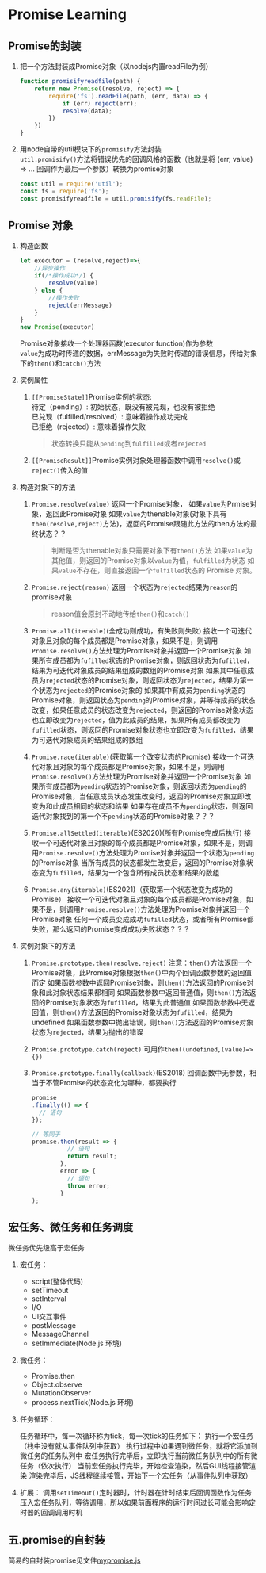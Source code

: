 # Promise Learning

## Promise的封装

1. 把一个方法封装成Promise对象（以nodejs内置readFile为例）

    ```js
    function promisifyreadfile(path) {
        return new Promise((resolve, reject) => {
            require('fs').readFile(path, (err, data) => {
                if (err) reject(err);
                resolve(data);
            })
        })
    }
    ```

2. 用node自带的util模块下的`promisify`方法封装  
    `util.promisify()`方法将错误优先的回调风格的函数（也就是将 (err, value) => ... 回调作为最后一个参数）转换为promise对象
    
    ```js
    const util = require('util');
    const fs = require('fs');
    const promisifyreadfile = util.promisify(fs.readFile);
    ```

## Promise 对象

1. 构造函数
    ```js
    let executor = (resolve,reject)=>{
        //异步操作
        if(/*操作成功*/) {
            resolve(value)
        } else {
            //操作失败
            reject(errMessage)
        }
    }
    new Promise(executor)
    ```
    Promise对象接收一个处理器函数(executor function)作为参数  
    `value`为成功时传递的数据，errMessage为失败时传递的错误信息，传给对象下的`then()`和`catch()`方法

2. 实例属性

    1. `[[PromiseState]]`Promise实例的状态:  
        待定（pending）: 初始状态，既没有被兑现，也没有被拒绝  
        已兑现（fulfilled/resolved）: 意味着操作成功完成  
        已拒绝（rejected）: 意味着操作失败  
        >状态转换只能从`pending`到`fulfilled`或者`rejected`

    2. `[[PromiseResult]]`Promise实例对象处理器函数中调用`resolve()`或`reject()`传入的值

3. 构造对象下的方法

    1. `Promise.resolve(value)`
        返回一个Promise对象，
        如果`value`为Prmise对象，返回此Promise对象
        如果`value`为thenable对象(对象下具有`then(resolve,reject)`方法)，返回的Promise跟随此方法的then方法的最终状态？？
        >判断是否为thenable对象只需要对象下有`then()`方法
        如果`value`为其他值，则返回的Promise对象以`value`为值，`fulfilled`为状态
        如果`value`不存在，则直接返回一个`fulfilled`状态的 Promise 对象。


    2. `Promise.reject(reason)`
        返回一个状态为`rejected`结果为`reason`的promise对象  
        >reason值会原封不动地传给`then()`和`catch()`

    3. `Promise.all(iterable)`(全成功则成功，有失败则失败)
        接收一个可迭代对象且对象的每个成员都是Promise对象，如果不是，则调用`Promise.resolve()`方法处理为Promise对象并返回一个Promise对象
        如果所有成员都为`fufilled`状态的Promise对象，则返回状态为`fufilled`，结果为可迭代对象成员的结果组成的数组的Promise对象
        如果其中任意成员为`rejected`状态的Promise对象，则返回状态为`rejected`，结果为第一个状态为`rejected`的Promise对象的
        如果其中有成员为`pending`状态的Promise对象，则返回状态为`pending`的Promise对象，并等待成员的状态改变，如果任意成员的状态改变为`rejected`，则返回的Promise对象状态也立即改变为`rejected`，值为此成员的结果，如果所有成员都改变为`fufilled`状态，则返回的Promise对象状态也立即改变为`fufilled`，结果为可迭代对象成员的结果组成的数组

    4. `Promise.race(iterable)`(获取第一个改变状态的Promise)
        接收一个可迭代对象且对象的每个成员都是Promise对象，如果不是，则调用`Promise.resolve()`方法处理为Promise对象并返回一个Promise对象
        如果所有成员都为`pending`状态的Promise对象，则返回状态为`pending`的Promise对象，当任意成员状态发生改变时，返回的Promise对象立即改变为和此成员相同的状态和结果
        如果存在成员不为`pending`状态，则返回迭代对象找到的第一个不`pending`状态的Promise对象？？？





    5. `Promise.allSettled(iterable)`(ES2020)(所有Promise完成后执行)
        接收一个可迭代对象且对象的每个成员都是Promise对象，如果不是，则调用`Promise.resolve()`方法处理为Promise对象并返回一个状态为`pending`的Promise对象
        当所有成员的状态都发生改变后，返回的Promise对象状态变为`fufilled`，结果为一个包含所有成员状态和结果的数组


    6. `Promise.any(iterable)`(ES2021)（获取第一个状态改变为成功的Promise）
        接收一个可迭代对象且对象的每个成员都是Promise对象，如果不是，则调用`Promise.resolve()`方法处理为Promise对象并返回一个Promise对象
        任何一个成员变成成功`fufilled`状态，或者所有Promise都失败，那么返回的Promise变成成功失败状态？？？








4. 实例对象下的方法
    1. `Promise.prototype.then(resolve,reject)`
        注意：`then()`方法返回一个Promise对象，此Promise对象根据`then()`中两个回调函数参数的返回值而定
        如果函数参数中返回Promise对象，则`then()`方法返回的Promise对象和此对象状态结果都相同
        如果函数参数中返回普通值，则`then()`方法返回的Promise对象状态为`fufilled`，结果为此普通值
        如果函数参数中无返回值，则`then()`方法返回的Promise对象状态为`fufilled`，结果为undefined
        如果函数参数中抛出错误，则`then()`方法返回的Promise对象状态为`rejected`，结果为抛出的错误
        

    2. `Promise.prototype.catch(reject)`
        可用作`then((undefined,(value)=>{})`

    3. `Promise.prototype.finally(callback)`(ES2018)
        回调函数中无参数，相当于不管Promise的状态变化为哪种，都要执行
        ```js
        promise
        .finally(() => {
          // 语句
        });

        // 等同于
        promise.then(result => {
                  // 语句
                  return result;
                },
                error => {
                  // 语句
                  throw error;
                }
        );
        ```










## 宏任务、微任务和任务调度

微任务优先级高于宏任务

1. 宏任务：
    - script(整体代码)
    - setTimeout
    - setInterval
    - I/O
    - UI交互事件
    - postMessage
    - MessageChannel
    - setImmediate(Node.js 环境)

2. 微任务：
    - Promise.then
    - Object.observe
    - MutationObserver
    - process.nextTick(Node.js 环境)

3. 任务循环：

    任务循环中，每一次循环称为tick，每一次tick的任务如下：
    执行一个宏任务（栈中没有就从事件队列中获取）
    执行过程中如果遇到微任务，就将它添加到微任务的任务队列中
    宏任务执行完毕后，立即执行当前微任务队列中的所有微任务（依次执行）
    当前宏任务执行完毕，开始检查渲染，然后GUI线程接管渲染
    渲染完毕后，JS线程继续接管，开始下一个宏任务（从事件队列中获取）

4. 扩展：
    调用`setTimeout()`定时器时，计时器在计时结束后回调函数作为任务压入宏任务队列，等待调用，所以如果前面程序的运行时间过长可能会影响定时器的回调调用时机




## 五.promise的自封装
简易的自封装promise见文件[mypromise.js](mypromise-1.js)   










